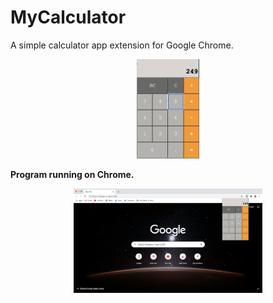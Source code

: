 # MyCalculator
A simple calculator app extension for Google Chrome.

<p align="center">
<img src="MyCalc/SS3.png" width=20%>
</p>

<b> Program running on Chrome. </b>

<p align="center">
<img src="MyCalc/SS2.png" width=60%>
</p>

